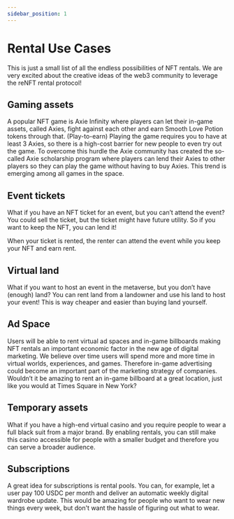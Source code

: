 ```yaml
---
sidebar_position: 1
---
```


# Rental Use Cases

This is just a small list of all the endless possibilities of NFT rentals. We are very excited about the creative ideas of the web3 community to leverage the reNFT rental protocol!

## Gaming assets

A popular NFT game is Axie Infinity where players can let their in-game assets, called Axies, fight against each other and earn Smooth Love Potion tokens through that. (Play-to-earn)
Playing the game requires you to have at least 3 Axies, so there is a high-cost barrier for new people to even try out the game. To overcome this hurdle the Axie community has created the so-called Axie scholarship program where players can lend their Axies to other players so they can play the game without having to buy Axies. This trend is emerging among all games in the space.

## Event tickets

What if you have an NFT ticket for an event, but you can’t attend the event? You could sell the ticket, but the ticket might have future utility. So if you want to keep the NFT, you can lend it!

When your ticket is rented, the renter can attend the event while you keep your NFT and earn rent.

## Virtual land

What if you want to host an event in the metaverse, but you don’t have (enough) land? You can rent land from a landowner and use his land to host your event! This is way cheaper and easier than buying land yourself.

## Ad Space

Users will be able to rent virtual ad spaces and in-game billboards making NFT rentals an important economic factor in the new age of digital marketing. We believe over time users will spend more and more time in virtual worlds, experiences, and games. Therefore in-game advertising could become an important part of the marketing strategy of companies. Wouldn’t it be amazing to rent an in-game billboard at a great location, just like you would at Times Square in New York?

## Temporary assets

What if you have a high-end virtual casino and you require people to wear a full black suit from a major brand. By enabling rentals, you can still make this casino accessible for people with a smaller budget and therefore you can serve a broader audience.

## Subscriptions

A great idea for subscriptions is rental pools. You can, for example, let a user pay 100 USDC per month and deliver an automatic weekly digital wardrobe update.
This would be amazing for people who want to wear new things every week, but don't want the hassle of figuring out what to wear. 
